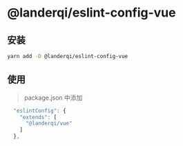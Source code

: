 # @landerqi/eslint-config-vue

## 安装

```bash
yarn add -D @landerqi/eslint-config-vue
```

## 使用

> package.json 中添加

```js
  "eslintConfig": {
    "extends": [
      "@landerqi/vue"
    ]
  },
```
